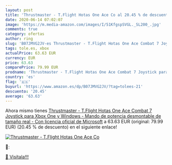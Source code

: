 ```yaml
---
layout: post
title: 'Thrustmaster - T.Flight Hotas One Ace Co al 20.45 % de descuento'
date: 2020-06-14 07:02:07
image: 'https://m.media-amazon.com/images/I/51KfgspSVGL._SL200_.jpg'
comments: true
category: ofertas
author: ring
slug: 'B07JMVG2JV-es Thrustmaster - T.Flight Hotas One Ace Combat 7 Joystick...'
tags: tole.es, xbox
actualPrice: 63.63 EUR
currency: EUR
price: 63.63
comparePrice: 79.99 EUR
prodname: 'Thrustmaster - T.Flight Hotas One Ace Combat 7 Joystick para Xbox One y Windows - Mando de potencia desmontable de tamaño real - Con licencia oficial de Microsoft'
country: 'es'
flag: '🇪🇸'
buyurl: 'https://www.amazon.es/dp/B07JMVG2JV/?tag=tolees-21'
descuento: '20.45'
average: '63.63'
---
```


Ahora mismo tienes [Thrustmaster - T.Flight Hotas One Ace Combat 7 Joystick para Xbox One y Windows - Mando de potencia desmontable de tamaño real - Con licencia oficial de Microsoft](https://www.amazon.es/dp/B07JMVG2JV/?tag=tolees-21) a 63.63 EUR (original: 79.99 EUR) (20.45 %  de descuento) en el siguiente enlace!

[![Thrustmaster - T.Flight Hotas One Ace Co](https://m.media-amazon.com/images/I/51KfgspSVGL._SL200_.jpg)](https://www.amazon.es/dp/B07JMVG2JV/?tag=tolees-21)

🔎:


[🛒 Visítala!!!](https://www.amazon.es/dp/B07JMVG2JV/?tag=tolees-21)
